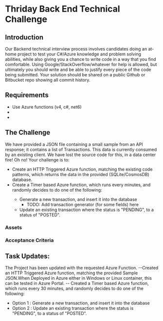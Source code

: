 # Thriday Back End Technical Challenge

## Introduction

Our Backend technical interview process involves candidates doing an at-home project to test your C#/Azure knowledge and problem solving abilities, while also giving you a chance to write code in a way that you find comfortable.
Using Google/StackOverflow/whatever for help is allowed, but ultimately you should write and be able to justify every piece of the code being submitted.
Your solution should be shared on a public Github or Bitbucket repo showing all commit history.

## Requirements

* Use Azure functions (v4, c#, net6)
* 
* 

## The Challenge

We have provided a JSON file containing a small sample from an API response; it contains a list of Transactions. This data is currently consumed by an existing client. We have lost the source code for this, in a data center fire! Oh no! Your challenge is to:

- Create an HTTP Triggered Azure function, matching the existing code patterns, which returns the data in the provided (SQLite/CosmosDB) database.
- Create a Timer based Azure function, which runs every <configurable> minutes, and randomly decides to do one of the following:
  - Generate a new transaction, and insert it into the database
    - TODO: Add transaction generator (for some fields) here
  - Update an existing transaction where the status is "PENDING", to a status of "POSTED". 



### Assets


### Acceptance Criteria

## Task Updates:
The Project has been updated with the requested Azure Function. 
 --Created an HTTP Triggered Azure function, matching the provided Sample JSON.When Deployed in Azure either in Windows or Linux container, this can be tested in Azure Portal.
 -- Created a Timer based Azure function, which runs every 30 minutes, and randomly decides to do one of the following:
  - Option 1 : Generate a new transaction, and insert it into the database
  - Option 2 : Update an existing transaction where the status is "PENDING", to a status of "POSTED". 
